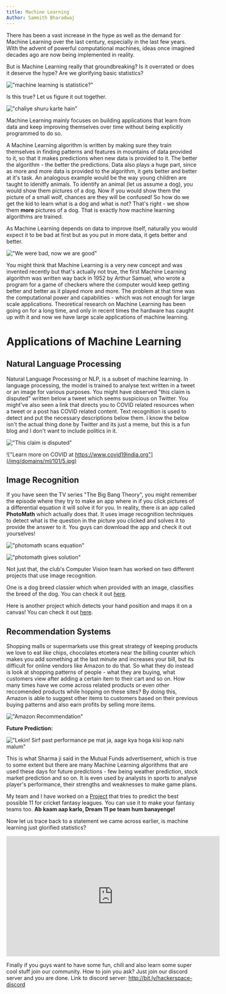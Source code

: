 ```yaml
---
title: Machine Learning
Author: Sammith Bharadwaj
---
```


There has been a vast increase in the hype as well as the demand for Machine Learning over the last century, especially in the last few years. With the advent of powerful computational machines, ideas once imagined decades ago are now being implemented in reality.

But is Machine Learning really that groundbreaking? Is it overrated or does it deserve the hype? Are we glorifying basic statistics?

!["machine learning is statistice?"](/img/domains/ml/101/1.jpeg)

Is this true? Let us figure it out together.

!["chaliye shuru karte hain"](/img/domains/ml/101/2.jpg)

Machine Learning mainly focuses on building applications that learn from data and keep improving themselves over time without being explicitly programmed to do so.

A Machine Learning algorithm is written by making sure they train themselves in finding patterns and features in mountains of data provided to it, so that it makes predictions when new data is provided to it.
The better the algorithm - the better the predictions. Data also plays a huge part, since as more and more data is provided to the algorithm, it gets better and better at it's task. An analogous example would be the way young children are taught to idenitfy animals. To identify an animal (let us assume a dog), you would show them pictures of a dog. Now if you would show them the picture of a small wolf, chances are they will be confused! So how do we get the kid to learn what is a dog and what is not? That's right - we show them **more** pictures of a dog. That is exactly how machine learning algorithms are trained.

As Machine Learning depends on data to improve itself, naturally you would expect it to be bad at first but as you put in more data, it gets better and better.

!["We were bad, now we are good"](/img/domains/ml/101/3.jpg)

You might think that Machine Learning is a very new concept and was invented recently but that's actually not true, the first Machine Learning algorithm was written way back in 1952 by Arthur Samuel, who wrote a program for a game of checkers where the computer would keep getting better and better as it played more and more. The problem at that time was the computational power and capabilities - which was not enough for large scale applications. Theoretical research on Machine Learning has been going on for a long time, and only in recent times the hardware has caught up with it and now we have large scale applications of machine learning.

# Applications of Machine Learning

## Natural Language Processing

Natural Language Processing or NLP, is a subset of machine learning. In language processing, the model is trained to analyse text written in a tweet or an image for various purposes. You might have observed "this claim is disputed" written below a tweet which seems suspicious on Twitter.
You might've also seen a link that directs you to COVID related resources when a tweet or a post has COVID related content. Text recognition is used to detect and put the necessary descriptions below them.
I know the below isn't the actual thing done by Twitter and its just a meme, but this is a fun blog and I don't want to include politics in it.

!["This claim is disputed"](/img/domains/ml/101/4.jpg)

!["Learn more on COVID at https://www.covid19india.org"](/img/domains/ml/101/5.jpg)

## Image Recognition

If you have seen the TV series "The Big Bang Theory", you might remember the episode where they try to make an app where in if you click pictures of a differential equation it will solve it for you. In reality, there _is_ an app called **PhotoMath** which actually does that. It uses image recognition techniques to detect what is the question in the picture you clicked and solves it to provide the answer to it. You guys can download the app and check it out yourselves!

!["photomath scans equation"](/img/domains/ml/101/6.png)

!["photomath gives solution"](/img/domains/ml/101/7.png)

Not just that, the club's Computer Vision team has worked on two different projects that use image recognition.

One is a dog breed classier which when provided with an image, classifies the breed of the dog. You can check it out [here](http://bit.ly/hsp-breed-classifier).

Here is another project which detects your hand position and maps it on a canvas! You can check it out [here](http://bit.ly/hsp-handDetect).

## Recommendation Systems

Shopping malls or supermarkets use this great strategy of keeping products we love to eat like chips, chocolates etcetera near the billing counter which makes you add something at the last minute and increases your bill, but its difficult for online vendors like Amazon to do that. So what they do instead is look at shopping patterns of people - what they are buying, what customers view after adding a certain item to their cart and so on. How many times have we come across related products or even other reccomended products while hopping on these sites? By doing this, Amazon is able to suggest other items to customers based on their previous buying patterns and also earn profits by selling more items.

!["Amazon Recommendation"](/img/domains/ml/101/8.png)


**Future Prediction:**

!["Lekin! Sirf past performance pe mat ja, aage kya hoga kisi kop nahi malum"](/img/domains/ml/101/9.jpg)

This is what Sharma ji said in the Mutual Funds advertisement, which is true to some extent but there are many Machine Learning algorithms that are used these days for future predictions - few being weather prediction, stock market prediction and so on. It is even used by analysts in sports to analyse player's performance, their strengths and weaknesses to make game plans.

My team and I have worked on a [Project](http://bit.ly/hsp-cricket11) that tries to predict the best possible 11 for cricket fantasy leagues. You can use it to make your fantasy teams too. 
**Ab kaam aap karlo, Dream 11 pe team hum banayenge!**

Now let us trace back to a statement we came across earlier, is machine learning just glorified statistics?

<iframe width="560" height="315" src="https://www.youtube.com/embed/IScVoQiYL1c" title="YouTube video player" frameborder="0" allow="accelerometer; autoplay; clipboard-write; encrypted-media; gyroscope; picture-in-picture" allowfullscreen></iframe>

Finally if you guys want to have some fun, chill and also learn some super cool stuff join our community. How to join you ask? Just join our discord server and you are done.
Link to discord server: http://bit.ly/hackerspace-discord
